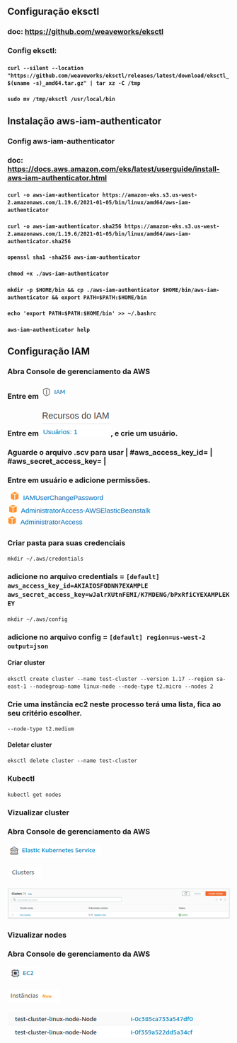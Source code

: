 ## Configuração eksctl

### doc: https://github.com/weaveworks/eksctl

### Config eksctl:

#### `curl --silent --location "https://github.com/weaveworks/eksctl/releases/latest/download/eksctl_$(uname -s)_amd64.tar.gz" | tar xz -C /tmp`

#### `sudo mv /tmp/eksctl /usr/local/bin`

## Instalação aws-iam-authenticator

### Config aws-iam-authenticator

### doc: https://docs.aws.amazon.com/eks/latest/userguide/install-aws-iam-authenticator.html

#### `curl -o aws-iam-authenticator https://amazon-eks.s3.us-west-2.amazonaws.com/1.19.6/2021-01-05/bin/linux/amd64/aws-iam-authenticator`

#### `curl -o aws-iam-authenticator.sha256 https://amazon-eks.s3.us-west-2.amazonaws.com/1.19.6/2021-01-05/bin/linux/amd64/aws-iam-authenticator.sha256`

#### `openssl sha1 -sha256 aws-iam-authenticator`

#### `chmod +x ./aws-iam-authenticator`

#### `mkdir -p $HOME/bin && cp ./aws-iam-authenticator $HOME/bin/aws-iam-authenticator && export PATH=$PATH:$HOME/bin`

#### `echo 'export PATH=$PATH:$HOME/bin' >> ~/.bashrc`

#### `aws-iam-authenticator help`

## Configuração IAM

### Abra Console de gerenciamento da AWS

### Entre em ![Alt text](./img/iam.png "Title")

### Entre em ![Alt text](./img/user.png "Title"), e crie um usuário.

### Aguarde o arquivo .scv para usar | #aws_access_key_id= | #aws_secret_access_key= |

### Entre em usuário e adicione permissões.

![Alt text](./img/p1.png "Title")
![Alt text](./img/p2.png "Title")
![Alt text](./img/p3.png "Title")

### Criar pasta para suas credenciais

`mkdir ~/.aws/credentials`

### adicione no arquivo credentials = `[default] aws_access_key_id=AKIAIOSFODNN7EXAMPLE aws_secret_access_key=wJalrXUtnFEMI/K7MDENG/bPxRfiCYEXAMPLEKEY`

`mkdir ~/.aws/config`

### adicione no arquivo config = `[default] region=us-west-2 output=json`

#### Criar cluster

`eksctl create cluster --name test-cluster --version 1.17 --region sa-east-1 --nodegroup-name linux-node --node-type t2.micro --nodes 2`

### Crie uma instância ec2 neste processo terá uma lista, fica ao seu critério escolher.

`--node-type t2.medium`

#### Deletar cluster

`eksctl delete cluster --name test-cluster`

### Kubectl

`kubectl get nodes`

### Vizualizar cluster

### Abra Console de gerenciamento da AWS

#### ![Alt text](./img/cluster-master.png "Title")

#### ![Alt text](./img/clusters.png "Title")

#### ![Alt text](./img/cluster-create.png "Title")

### Vizualizar nodes

### Abra Console de gerenciamento da AWS

#### ![Alt text](./img/ec2.png "Title")

#### ![Alt text](./img/instance.png "Title")

#### ![Alt text](./img/nodes.png "Title")
